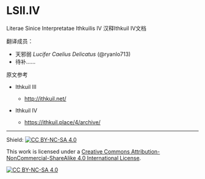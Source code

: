 # LSII.IV
Literae Sinice Interpretatae Ithkuilis IV 
汉释Ithkuil IV文档

翻译成员：

- 天邪弱 *Lucifer Caelius Delicatus* (@ryanlo713)
- 待补……

原文参考

- Ithkuil III

  - http://ithkuil.net/

- Ithkuil IV

  - https://ithkuil.place/4/archive/

------

Shield: [![CC BY-NC-SA 4.0][cc-by-nc-sa-shield]][cc-by-nc-sa]

This work is licensed under a
[Creative Commons Attribution-NonCommercial-ShareAlike 4.0 International License][cc-by-nc-sa].

[![CC BY-NC-SA 4.0][cc-by-nc-sa-image]][cc-by-nc-sa]

[cc-by-nc-sa]: http://creativecommons.org/licenses/by-nc-sa/4.0/
[cc-by-nc-sa-image]: https://licensebuttons.net/l/by-nc-sa/4.0/88x31.png
[cc-by-nc-sa-shield]: https://img.shields.io/badge/License-CC%20BY--NC--SA%204.0-lightgrey.svg

